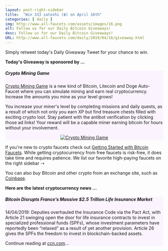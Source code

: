 ```yaml
---
layout: post-right-sidebar
title:  "Win 333 satoshi (฿) on April 16th"
categories: [ daily ]
img: http://www.all-faucets.com/assets/images/16.png
alt: Follow us for our Daily Bitcoin Giveaways!
desc: Follow us for our Daily Bitcoin Giveaways!
URL: http://www.all-faucets.com/daily/2019/04/16/giveaway.html
---
```


Simply retweet today's Daily Giveaway Tweet for your chance to win.

<b>Today's Giveaway is sponsored by ...</b>

<div class="sidebar-section" style="background-color:#fbf4ff">
     <h5><span>Crypto Mining Game</span></h5>
     <a href="http://bit.ly/www-cryptomininggame" target="_blank">Crypto Mining Game</a> is a new kind of Bitcoin, Litecoin and Doge Auto-Faucet where you can simulate mining and earn real cryptocurrency. Increase the amounts you mine as your level grows!
		 <p> </p>
		 You increase your miner's level by completing missions and daily quests, as a result of which not only you earn XP but find treasure chests filled with exciting crypto loot. Stay patient with the antibot verification by clicking those ad links! Your reward will be a capable miner earning bitcoin for hours without your involvement.
		 <p> </p>
     <center><a href="http://bit.ly/www-cryptomininggame" target="_blank"><img src="http://www.all-faucets.com/assets/images/cryptomininggame-ad.gif" alt="Crypto Mining Game"/></a></center>
</div>

If you're new to crypto faucets check out <a href="http://www.all-faucets.com/start.html">Getting Started with Bitcoin Faucets</a>. While getting cryptocurrency from free faucets is risk-free, it does take time and requires patience. We list our favorite high-paying faucets on the right sidebar ⇢

You can also <i>buy</i> Bitcoin and other crypto from an exchange site, such as <a href="http://bit.ly/www-coinbase" target="_blank">Coinbase</a>.

<b>Here are the latest cryptocurrency news ...</b>

<div class="sidebar-section" style="background-color:#fbf4ff">
     <h5><span>Bitcoin Disrupts France’s Massive $2.5 Trillion Life Insurance Market</span></h5>
     14/04/2019: Deputies overhauled the Insurance Code via the Pact Act, with Article 21 swinging open the door for life insurance contracts to invest in specialized professional funds (SPFs), whose investment parameters have reportedly been “relaxed” as a result of yet another provision. Article 26 gives the SPFs the freedom to invest in blockchain-backed assets.
		 <p> </p>
     Continue reading at <a href="https://www.ccn.com/bitcoin-disrupts-trillion-french-life-insurance" target="_blank">ccn.com</a>...
</div>
